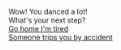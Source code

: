 Wow! You danced a lot!  
What's your next step?  
[Go home I'm tired](home.md)  
[Someone trips you by accident](get-tripped.)